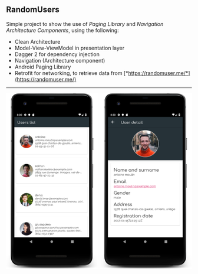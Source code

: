 ## RandomUsers

Simple project to show the use of *Paging Library* and *Navigation Architecture Components*, using the following:
* Clean Architecture
* Model-View-ViewModel in presentation layer
* Dagger 2 for dependency injection
* Navigation (Architecture component)
* Android Paging Library
* Retrofit for networking, to retrieve data from [*https://randomuser.me/*](https://randomuser.me/)

* * *

<img src="screenshots/users_screen.png" width=250> <img src="screenshots/user_detail_screenshot.png" width=250>